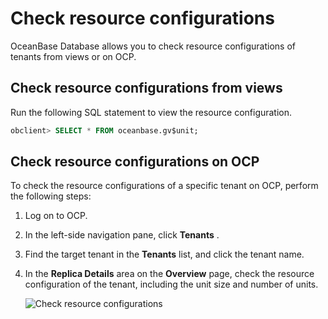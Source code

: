 Check resource configurations 
==================================================

OceanBase Database allows you to check resource configurations of tenants from views or on OCP. 

Check resource configurations from views 
-------------------------------------------------------------

Run the following SQL statement to view the resource configuration. 

```sql
obclient> SELECT * FROM oceanbase.gv$unit;
```



Check resource configurations on OCP 
---------------------------------------------------------

To check the resource configurations of a specific tenant on OCP, perform the following steps: 

1. Log on to OCP.

   

2. In the left-side navigation pane, click **Tenants** .

   

3. Find the target tenant in the **Tenants** list, and click the tenant name.

   

4. In the **Replica Details** area on the **Overview** page, check the resource configuration of the tenant, including the unit size and number of units. 

   ![Check resource configurations](https://help-static-aliyun-doc.aliyuncs.com/assets/img/en-US/1067460261/p167486.png)
   



